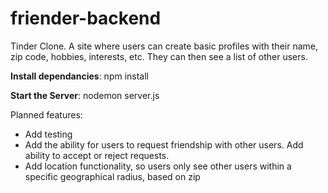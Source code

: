 # friender-backend

Tinder Clone. A site where users can create basic profiles with their name, zip code, hobbies, interests, etc. They can then see a list of other users. 

**Install dependancies**: 
npm install

**Start the Server**: 
nodemon server.js

Planned features: 
* Add testing
* Add the ability for users to request friendship with other users. Add ability to accept or reject requests. 
* Add location functionality, so users only see other users within a specific geographical radius, based on zip
